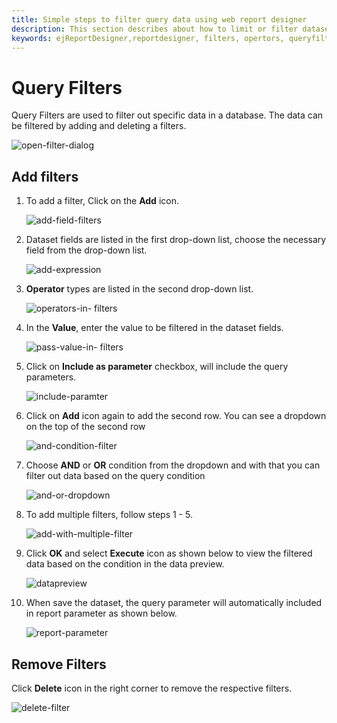 ```yaml
---
title: Simple steps to filter query data using web report designer
description: This section describes about how to limit or filter dataset fields of specfic table using Bold Report Designer
keywords: ejReportDesigner,reportdesigner, filters, opertors, queryfilter
---
```


# Query Filters

Query Filters are used to filter out specific data in a database. The data can be filtered by adding and deleting a filters.

![open-filter-dialog](/static/assets/on-premise/images/report-designer/transforming-data/query-filter/query-filters-dialog.png '#width=450px')

## Add filters

1. To add a filter, Click on the **Add** icon.

   ![add-field-filters](/static/assets/on-premise/images/report-designer/transforming-data/query-filter/add-filter.png '#width=450px')

2. Dataset fields are listed in the first drop-down list, choose the necessary field from the drop-down list.

   ![add-expression](/static/assets/on-premise/images/report-designer/transforming-data/query-filter/choose-fields.png '#width=200px')

3. **Operator** types are listed in the second drop-down list.

   ![operators-in- filters](/static/assets/on-premise/images/report-designer/transforming-data/query-filter/operators.png '#width=200px')

4. In the **Value**, enter the value to be filtered in the dataset fields.

    ![pass-value-in- filters](/static/assets/on-premise/images/report-designer/transforming-data/query-filter/pass-value.png '#width=450px')

5. Click on **Include as parameter** checkbox, will include the query parameters.

    ![include-paramter](/static/assets/on-premise/images/report-designer/transforming-data/query-filter/include-paramter.png '#width=450px')

6. Click on **Add** icon again to add the second row. You can see a dropdown on the top of the second row

    ![and-condition-filter](/static/assets/on-premise/images/report-designer/transforming-data/query-filter/and-condition.png '#width=450px')

7. Choose **AND** or **OR** condition from the dropdown and with that you can filter out data based on the query condition

    ![and-or-dropdown](/static/assets/on-premise/images/report-designer/transforming-data/query-filter/and-or-dropdown.png '#width=450px')

8. To add multiple filters, follow steps 1 - 5.

    ![add-with-multiple-filter](/static/assets/on-premise/images/report-designer/transforming-data/query-filter/multiple-filters.png '#width=450px')

9. Click **OK** and select **Execute** icon as shown below to view the filtered data based on the condition in the data preview.

    ![datapreview](/static/assets/on-premise/images/report-designer/transforming-data/query-filter/filtered-data.png)

10. When save the dataset, the query parameter will automatically included in report parameter as shown below.

    ![report-parameter](/static/assets/on-premise/images/report-designer/transforming-data/query-filter/query-report-parameter.png '#width=350px')

## Remove Filters

Click **Delete** icon in the right corner to remove the respective filters.

![delete-filter](/static/assets/on-premise/images/report-designer/transforming-data/query-filter/delete-a-filter.png)
